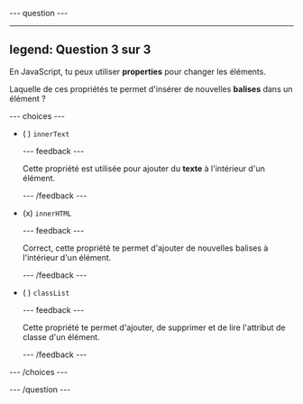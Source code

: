 --- question ---

---
legend: Question 3 sur 3
---

En JavaScript, tu peux utiliser **properties** pour changer les éléments.

Laquelle de ces propriétés te permet d'insérer de nouvelles **balises** dans un élément ?

--- choices ---

- ( ) `innerText`

  --- feedback ---

  Cette propriété est utilisée pour ajouter du **texte** à l'intérieur d'un élément.

  --- /feedback ---

- (x) `innerHTML`

  --- feedback ---

  Correct, cette propriété te permet d'ajouter de nouvelles balises à l'intérieur d'un élément.

  --- /feedback ---

- ( ) `classList`

  --- feedback ---

  Cette propriété te permet d'ajouter, de supprimer et de lire l'attribut de classe d'un élément.

  --- /feedback ---

--- /choices ---

--- /question ---
